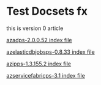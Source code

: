 Test Docsets fx
============

this is version 0 article

[azadps-2.0.0.52 index file](azadps/conceptual/2.0.0.52/index.md)

[azelasticdbjobsps-0.8.33 index file](azelasticdbjobsps/conceptual/0.8.33/index.md)

[azipps-1.3.155.2 index file](azipps/conceptual/1.3.155.2/index.md)

[azservicefabricps-3.1 index file](azservicefabricps/conceptual/3.1/index.md)
